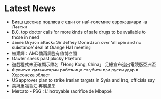 # Latest News
-  Бивш цесекар подписа с един от най-големите еврокошмари на Левски
-  B.C. top doctor calls for more kinds of safe drugs to be available to those in need
-  Jamie Bryson attacks Sir Jeffrey Donaldson over ‘all spin and no substance’ deal at Orange Hall meeting
-  植耀輝：AMD倘再調整有值博空間
-  Gawler sneak past plucky Playford
-  遊戲程式未正確顯示隊名「Hong Kong, China」 足總宣布退出電競版亞洲盃
-  Френски хуманитарни работници са убити при руски удар в Херсонска област
-  US approves plan to strike Iranian targets in Syria and Iraq, officials say
-  美斯重臨香江 再展風采
-  Mercato - PSG : L'incroyable sacrifice de Mbappé
